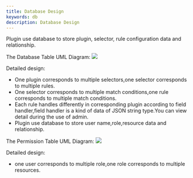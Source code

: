 ```yaml
---
title: Database Design
keywords: db
description: Database Design
---
```


Plugin use database to store plugin, selector, rule configuration data and relationship.

The Database Table UML Diagram:
![](/img/soul/db/soul-db.png)

Detailed design:
* One plugin corresponds to multiple selectors,one selector corresponds to multiple rules.
* One selector corresponds to multiple match conditions,one rule corresponds to multiple match conditions.
* Each rule handles differently in corresponding plugin according to field handler,field handler is a kind of data of JSON string type.You can view detail during the use of admin.
* Plugin use database to store user name,role,resource data and relationship. 

The Permission Table UML Diagram:
![](/img/soul/db/soul-permission-db.png)

Detailed design:
- one user corresponds to multiple role,one role corresponds to multiple resources.
